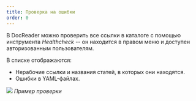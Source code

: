```yaml
---
title: Проверка на ошибки
order: 0
---
```

В DocReader можно проверить все ссылки в каталоге с помощью инструмента _Healthcheck_ -- он находится в правом меню и доступен авторизованным пользователям.

В списке отображаются:
- Нерабочие ссылки и названия статей, в которых они находятся.
- Ошибки в YAML-файлах.

![](/health.png)
*Пример проверки*
